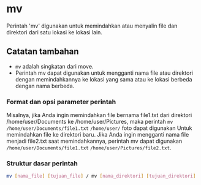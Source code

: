 # mv

Perintah 'mv' digunakan untuk memindahkan atau menyalin file dan direktori dari satu lokasi ke lokasi lain.

## Catatan tambahan

- `mv` adalah singkatan dari move.
- Perintah mv dapat digunakan untuk mengganti nama file atau direktori dengan memindahkannya ke lokasi yang sama atau ke lokasi berbeda dengan nama berbeda.

### Format dan opsi parameter perintah

Misalnya, jika Anda ingin memindahkan file bernama file1.txt dari direktori /home/user/Documents ke /home/user/Pictures, maka perintah `mv /home/user/Documents/file1.txt` `/home/user/` foto dapat digunakan Untuk memindahkan file ke direktori baru. Jika Anda ingin mengganti nama file menjadi file2.txt saat memindahkannya, perintah mv dapat digunakan `/home/user/Documents/file1.txt` `/home/user/Pictures/file2.txt`.

### Struktur dasar perintah

```bash
mv [nama_file] [tujuan_file] / mv [nama_direktori] [tujuan_direktori]
```